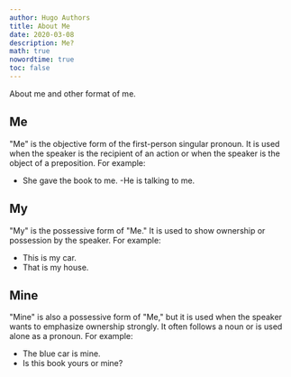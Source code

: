 ```yaml
---
author: Hugo Authors
title: About Me
date: 2020-03-08
description: Me?
math: true
nowordtime: true
toc: false
---
```


About me and other format of me.

## Me

"Me" is the objective form of the first-person singular pronoun. It is used when the speaker is the recipient of an action or when the speaker is the object of a preposition. For example:
- She gave the book to me.
 -He is talking to me.

## My 

"My" is the possessive form of "Me." It is used to show ownership or possession by the speaker. For example:
- This is my car.
- That is my house.

## Mine

"Mine" is also a possessive form of "Me," but it is used when the speaker wants to emphasize ownership strongly. It often follows a noun or is used alone as a pronoun. For example:
- The blue car is mine.
- Is this book yours or mine?

<i class="ti ti-alert-circle"></i>